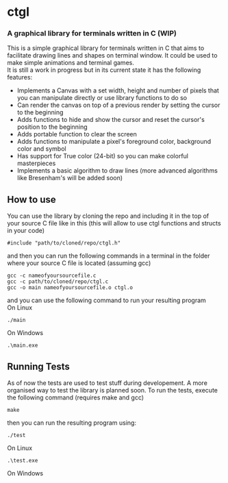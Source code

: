 # ctgl
### A graphical library for terminals written in C (WIP)
This is a simple graphical library for terminals written in C that aims to facilitate drawing lines and shapes on terminal window. It could be used to make simple animations and terminal games.<br>
It is still a work in progress but in its current state it has the following features:
- Implements a Canvas with a set width, height and number of pixels that you can manipulate directly or use library functions to do so
- Can render the canvas on top of a previous render by setting the cursor to the beginning
- Adds functions to hide and show the cursor and reset the cursor's position to the beginning
- Adds portable function to clear the screen
- Adds functions to manipulate a pixel's foreground color, background color and symbol
- Has support for True color (24-bit) so you can make colorful masterpieces
- Implements a basic algorithm to draw lines (more advanced algorithms like Bresenham's will be added soon)
## How to use
You can use the library by cloning the repo and including it in the top of your source C file like in this (this will allow to use ctgl functions and structs in your code)
```
#include "path/to/cloned/repo/ctgl.h"
```
and then you can run the following commands in a terminal in the folder where your source C file is located (assuming gcc)
```
gcc -c nameofyoursourcefile.c
gcc -c path/to/cloned/repo/ctgl.c
gcc -o main nameofyoursourcefile.o ctgl.o
```
and you can use the following command to run your resulting program<br>
On Linux
```
./main
```
On Windows
```
.\main.exe
```
## Running Tests
As of now the tests are used to test stuff during developement. A more organised way to test the library is planned soon.
To run the tests, execute the following command (requires make and gcc)
```
make
```
then you can run the resulting program using:
```
./test
```
On Linux

```
.\test.exe
```
On Windows
